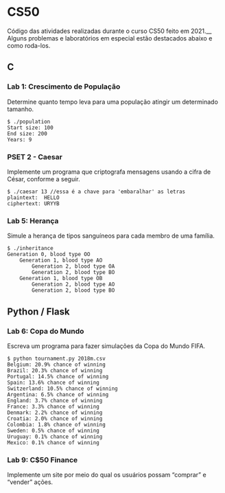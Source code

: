 # CS50
Código das atividades realizadas durante o curso CS50 feito em 2021.__
Alguns problemas e laboratórios em especial estão destacados abaixo e como roda-los.

## C
### Lab 1: Crescimento de População

Determine quanto tempo leva para uma população atingir um determinado tamanho.
```
$ ./population
Start size: 100
End size: 200
Years: 9
```
### PSET 2 - Caesar 

Implemente um programa que criptografa mensagens usando a cifra de César, conforme a seguir.
```
$ ./caesar 13 //essa é a chave para 'embaralhar' as letras
plaintext:  HELLO
ciphertext: URYYB
```

### Lab 5: Herança

Simule a herança de tipos sanguíneos para cada membro de uma família.
```
$ ./inheritance
Generation 0, blood type OO
    Generation 1, blood type AO
        Generation 2, blood type OA
        Generation 2, blood type BO
    Generation 1, blood type OB
        Generation 2, blood type AO
        Generation 2, blood type BO
```

## Python / Flask

### Lab 6: Copa do Mundo

Escreva um programa para fazer simulações da Copa do Mundo FIFA.
```
$ python tournament.py 2018m.csv
Belgium: 20.9% chance of winning
Brazil: 20.3% chance of winning
Portugal: 14.5% chance of winning
Spain: 13.6% chance of winning
Switzerland: 10.5% chance of winning
Argentina: 6.5% chance of winning
England: 3.7% chance of winning
France: 3.3% chance of winning
Denmark: 2.2% chance of winning
Croatia: 2.0% chance of winning
Colombia: 1.8% chance of winning
Sweden: 0.5% chance of winning
Uruguay: 0.1% chance of winning
Mexico: 0.1% chance of winning
```

### Lab 9: C$50 Finance

Implemente um site por meio do qual os usuários possam “comprar” e “vender” ações.


